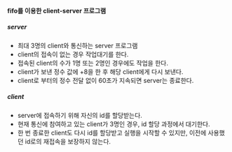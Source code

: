 #### fifo를 이용한 client-server 프로그램

##### server
- 최대 3명의 client와 통신하는 server 프로그램
- client의 접속이 없는 경우 작업대기를 한다.
- 접속된 client의 수가 1명 또는 2명인 경우에도 작업을 한다.
- client가 보낸 정수 값에 +8을 한 후 해당 client에게 다시 보낸다.
- client로 부터의 정수 전달 없이 60초가 지속되면 server는 종료한다.

##### client
- server에 접속하기 위해 자신의 id를 할당받는다.
- 현재 통신에 참여하고 있는 client가 3명인 경우, id 할당 과정에서 대기한다.
- 한 번 종료한 client도 다시 id를 할당받고 실행을 시작할 수 있지만, 이전에 사용했던 id로의 재접속을 보장하지 않는다.
